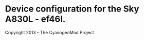 Device configuration for the Sky A830L - ef46l.
===============================

Copyright 2013 - The CyanogenMod Project

